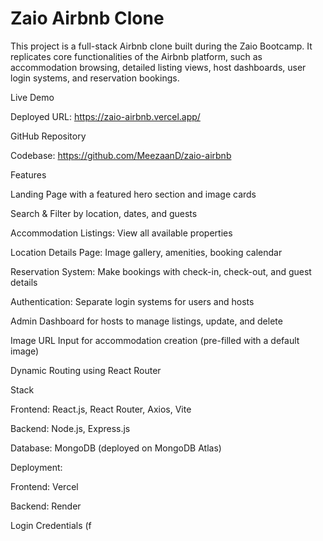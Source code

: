 # Zaio Airbnb Clone

This project is a full-stack Airbnb clone built during the Zaio Bootcamp. It replicates core functionalities of the Airbnb platform, such as accommodation browsing, detailed listing views, host dashboards, user login systems, and reservation bookings.

Live Demo

Deployed URL: https://zaio-airbnb.vercel.app/

GitHub Repository

Codebase: https://github.com/MeezaanD/zaio-airbnb

Features

Landing Page with a featured hero section and image cards

Search & Filter by location, dates, and guests

Accommodation Listings: View all available properties

Location Details Page: Image gallery, amenities, booking calendar

Reservation System: Make bookings with check-in, check-out, and guest details

Authentication: Separate login systems for users and hosts

Admin Dashboard for hosts to manage listings, update, and delete

Image URL Input for accommodation creation (pre-filled with a default image)

Dynamic Routing using React Router

Stack

Frontend: React.js, React Router, Axios, Vite

Backend: Node.js, Express.js

Database: MongoDB (deployed on MongoDB Atlas)

Deployment:

Frontend: Vercel

Backend: Render

Login Credentials (f